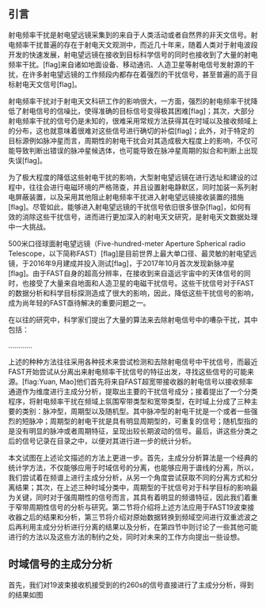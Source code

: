 ## 引言
射电频率干扰是射电望远镜采集到的来自于人类活动或者自然界的非天文信号。射电频率干扰普遍的存在于射电天文观测中，而近几十年来，随着人类对于射电波段开发的快速发展，射电望远镜在接收到目标科学信号的同时也接收到了大量的射电频率干扰。[flag]来自诸如地面设备、移动通讯、人造卫星等射电信号发射源的干扰，在许多射电望远镜的工作频段内都存在着强烈的干扰信号，甚至普遍的高于目标射电天文信号[flag]。

射电频率干扰对于射电天文科研工作的影响很大，一方面，强烈的射电频率干扰降低了射电信号的信噪比，使得准确的目标信号变得极其困难[flag]；其次，大部分射电频率干扰的信号仍是未知的，很难采用常规方法获得其在时域以及接收频域上的分布，这也就意味着很难对这些信号进行确切的补偿[flag]；此外，对于特定的目标源例如脉冲星而言，周期性的射电干扰会对其造成极大程度上的影响，不仅可能导致判断出错误的脉冲星候选体，也可能导致在脉冲星周期的拟合和判断上出现失误[flag]。

为了极大程度的降低这些射电干扰的影响，大型射电望远镜在进行选址和建设的过程中，往往会进行电磁环境的严格筛查，并且设置射电静默区，同时加装一系列射电屏蔽装置，以及采用其他阻止射电频率干扰进入射电望远镜接收装置的措施[flag]。尽管如此，能够进入射电望远镜的干扰信号依旧很多很杂[flag]，如何有效的消除这些干扰信号，进而进行更加深入的射电天文研究，是射电天文数据处理中一大挑战。

500米口径球面射电望远镜（Five-hundred-meter Aperture Spherical radio Telescope，以下简称FAST）[flag]是目前世界上最大单口径、最灵敏的射电望远镜，于2016年9月建成并投入测试[flag]，于2017年10月首次发现新脉冲星[flag]。由于FAST自身的超高分辨率，在接收到来自遥远宇宙中的天体信号的同时，也接受了大量来自地面和人造卫星的电磁干扰信号。这些干扰信号对于FAST的数据分析和科学目标探测造成了很大的影响，因此，降低这些干扰信号的影响，成为尚年轻的FAST亟待解决的重要问题之一。

在以往的研究中，科学家们提出了大量的算法来去除射电信号中的嘈杂干扰，其中包括：

…………

上述的种种方法往往采用各种技术来尝试检测和去除射电信号中干扰信号，而最近FAST开始尝试从分离出来射电频率干扰信号的特征出发，寻找这些信号的可能来源。[flag:Yuan, Mao]他们首先将来自FAST超宽带接收器的射电信号以接收频率通道作为维度进行主成分分析，提取出主要的干扰信号成分；接着提出了一个分类程序，将射电频率干扰在频域上氛围窄带类型和宽带类型，在时域上分成了三种主要的类别：脉冲型，周期型以及随机型。其中脉冲型的射电干扰是一个或者一些强烈的短脉冲；周期型的射电干扰是具有明显周期型的，可重复的信号；随机型指的是没有明显的脉冲或者周期特征，呈现出较长期波动的信号。最后，讲这些分类之后的信号记录在目录之中，以便对其进行进一步的统计分析。

本文试图在上述论文描述的方法上更进一步。首先，主成分分析算法是一个经典的统计学方法，不仅能够应用于时域信号的分离，也能够应用于谱线的分离，所以，我们尝试着在频谱上进行主成分分析，从另一个角度尝试获取不同的分离方式和分离结果；其次，在上述三种时域分类中，周期型的干扰信号对于科学目标的影响最为关键，同时对于强周期性的信号而言，其具有着明显的频谱特征，因此我们着重于窄带周期性信号的分析与研究。第二节将介绍将上述方法应用于FAST19波束接收器之后的结果和分析，第三节将介绍对原始数据转换到频域空间进行双重滤波之后再利用主成分分析进行分离的结果以及分析，在第四节中则讨论了一些其他可能进行的方法以及这些方法的制约之处，同时对未来的工作方向提出一些设想。

## 时域信号的主成分分析

首先，我们对19波束接收机接受到的约260s的信号直接进行了主成分分析，得到的结果如图
